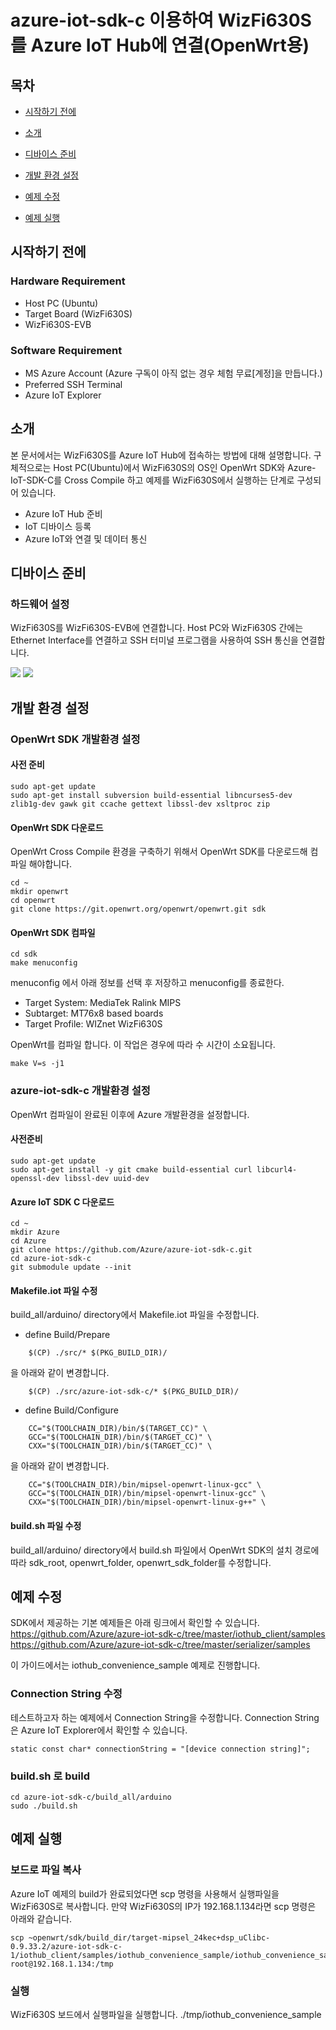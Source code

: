 # azure-iot-sdk-c 이용하여 WizFi630S를 Azure IoT Hub에 연결(OpenWrt용)



## 목차
- [시작하기 전에](#What_To_Do)

- [소개](#Learning_Content)

- [디바이스 준비](#Device_Prep)

- [개발 환경 설정](#Develop_Env)

- [예제 수정](#Edit_Exam)

- [예제 실행](#Run_Exam)



<a name="What_To_Do"></a>
## 시작하기 전에

### Hardware Requirement
-   Host PC (Ubuntu)
-   Target Board (WizFi630S)
-   WizFi630S-EVB

### Software Requirement

- 	MS Azure Account (Azure 구독이 아직 없는 경우 체험 무료[계정]을 만듭니다.)
-   Preferred SSH Terminal
-   Azure IoT Explorer

<a name="Learning_Content"></a>
## 소개

본 문서에서는 WizFi630S를 Azure IoT Hub에 접속하는 방법에 대해 설명합니다.
구체적으로는 Host PC(Ubuntu)에서 WizFi630S의 OS인 OpenWrt SDK와 Azure-IoT-SDK-C를 Cross Compile 하고 예제를 WizFi630S에서 실행하는 단계로 구성되어 있습니다.

- Azure IoT Hub 준비
- IoT 디바이스 등록
- Azure IoT와 연결 및 데이터 통신



<a name="Device_Prep"></a>
## 디바이스 준비

### 하드웨어 설정

WizFi630S를 WizFi630S-EVB에 연결합니다. Host PC와 WizFi630S 간에는 Ethernet Interface를 연결하고 SSH 터미널 프로그램을 사용하여 SSH 통신을 연결합니다.

![](/images/wizfi630s_module.png)
![](/images/wizfi630s_evb.png)

<a name="Develop_Env"></a>
## 개발 환경 설정

### OpenWrt SDK 개발환경 설정

#### 사전 준비

	sudo apt-get update
    sudo apt-get install subversion build-essential libncurses5-dev zlib1g-dev gawk git ccache gettext libssl-dev xsltproc zip

#### OpenWrt SDK 다운로드

OpenWrt Cross Compile 환경을 구축하기 위해서 OpenWrt SDK를 다운로드해 컴파일 해야합니다.

	cd ~
    mkdir openwrt
    cd openwrt
	git clone https://git.openwrt.org/openwrt/openwrt.git sdk

#### OpenWrt SDK 컴파일

	cd sdk
    make menuconfig

menuconfig 에서 아래 정보를 선택 후 저장하고 menuconfig를 종료한다.

-	Target System: MediaTek Ralink MIPS
-	Subtarget: MT76x8 based boards
-	Target Profile: WIZnet WizFi630S


OpenWrt를 컴파일 합니다. 이 작업은 경우에 따라 수 시간이 소요됩니다.

	make V=s -j1

### azure-iot-sdk-c 개발환경 설정

OpenWrt 컴파일이 완료된 이후에 Azure 개발환경을 설정합니다.

#### 사전준비

	sudo apt-get update
	sudo apt-get install -y git cmake build-essential curl libcurl4-openssl-dev libssl-dev uuid-dev

#### Azure IoT SDK C 다운로드
    cd ~
    mkdir Azure
    cd Azure
    git clone https://github.com/Azure/azure-iot-sdk-c.git
    cd azure-iot-sdk-c
    git submodule update --init

#### Makefile.iot 파일 수정
build_all/arduino/ directory에서 Makefile.iot 파일을 수정합니다.

* define Build/Prepare

```
	$(CP) ./src/* $(PKG_BUILD_DIR)/
```

을 아래와 같이 변경합니다.
```
	$(CP) ./src/azure-iot-sdk-c/* $(PKG_BUILD_DIR)/
```

* define Build/Configure

```
	CC="$(TOOLCHAIN_DIR)/bin/$(TARGET_CC)" \
	GCC="$(TOOLCHAIN_DIR)/bin/$(TARGET_CC)" \
	CXX="$(TOOLCHAIN_DIR)/bin/$(TARGET_CC)" \
``` 

을 아래와 같이 변경합니다.

```
	CC="$(TOOLCHAIN_DIR)/bin/mipsel-openwrt-linux-gcc" \
	GCC="$(TOOLCHAIN_DIR)/bin/mipsel-openwrt-linux-gcc" \
	CXX="$(TOOLCHAIN_DIR)/bin/mipsel-openwrt-linux-g++" \
```

#### build.sh 파일 수정

build_all/arduino/ directory에서 build.sh 파일에서 OpenWrt SDK의 설치 경로에 따라 sdk_root, openwrt_folder, openwrt_sdk_folder를 수정합니다.


<a name=Edit_Exam></a>
## 예제 수정

SDK에서 제공하는 기본 예제들은 아래 링크에서 확인할 수 있습니다.
https://github.com/Azure/azure-iot-sdk-c/tree/master/iothub_client/samples
https://github.com/Azure/azure-iot-sdk-c/tree/master/serializer/samples

이 가이드에서는 iothub_convenience_sample 예제로 진행합니다.

### Connection String 수정

테스트하고자 하는 예제에서 Connection String을 수정합니다.
Connection String은 Azure IoT Explorer에서 확인할 수 있습니다.

	static const char* connectionString = "[device connection string]";

### build.sh 로 build


	cd azure-iot-sdk-c/build_all/arduino
    sudo ./build.sh

<a name="Run_Exam"></a>
## 예제 실행

### 보드로 파일 복사

Azure IoT 예제의 build가 완료되었다면 scp 명령을 사용해서 실행파일을 WizFi630S로 복사합니다.
만약 WizFi630S의 IP가 192.168.1.134라면 scp 명령은 아래와 같습니다.

	scp ~openwrt/sdk/build_dir/target-mipsel_24kec+dsp_uClibc-0.9.33.2/azure-iot-sdk-c-1/iothub_client/samples/iothub_convenience_sample/iothub_convenience_sample root@192.168.1.134:/tmp

### 실행

WizFi630S 보드에서 실행파일을 실행합니다.
	./tmp/iothub_convenience_sample
